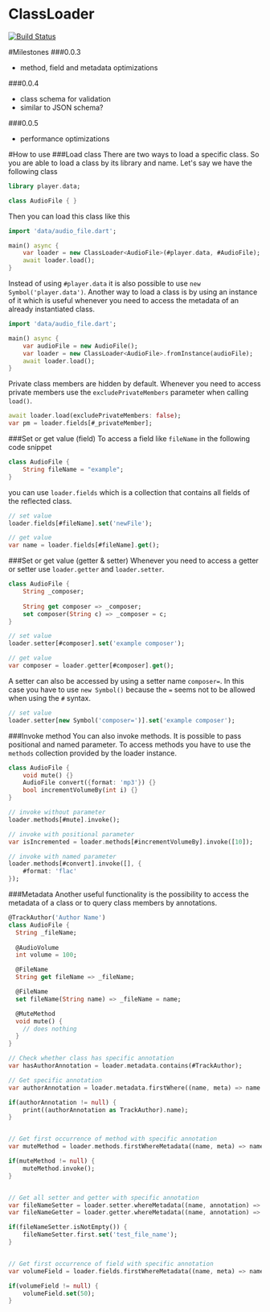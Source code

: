 # ClassLoader

[![Build Status](https://drone.io/github.com/MasterLinux/ClassLoader/status.png)](https://drone.io/github.com/MasterLinux/ClassLoader/latest)

#Milestones
###0.0.3
* method, field and metadata optimizations

###0.0.4
* class schema for validation
 * similar to JSON schema?

###0.0.5
* performance optimizations

#How to use
###Load class
There are two ways to load a specific class. So you are able to load a class by its library and name. Let's say we have the following class

```dart
library player.data;

class AudioFile { }
```

Then you can load this class like this

```dart
import 'data/audio_file.dart';

main() async {
    var loader = new ClassLoader<AudioFile>(#player.data, #AudioFile);
    await loader.load();
}
```

Instead of using `#player.data` it is also possible to use `new Symbol('player.data')`. Another way to load a class is by using an instance of it which is useful whenever you need to access the metadata of an already instantiated class.

```dart
import 'data/audio_file.dart';

main() async {
    var audioFile = new AudioFile();
    var loader = new ClassLoader<AudioFile>.fromInstance(audioFile);
    await loader.load();
}
```

Private class members are hidden by default. Whenever you need to access private members use the `excludePrivateMembers` parameter when calling `load()`.

```dart
await loader.load(excludePrivateMembers: false);
var pm = loader.fields[#_privateMember];
```

###Set or get value (field)
To access a field like `fileName` in the following code snippet

```dart
class AudioFile { 
    String fileName = "example"; 
}
```

you can use `loader.fields` which is a collection that contains all fields of the reflected class.

```dart
// set value
loader.fields[#fileName].set('newFile');

// get value
var name = loader.fields[#fileName].get();
```

###Set or get value (getter & setter)
Whenever you need to access a getter or setter use `loader.getter` and `loader.setter`.

```dart
class AudioFile { 
    String _composer;
        
    String get composer => _composer; 
    set composer(String c) => _composer = c; 
}
```

```dart
// set value
loader.setter[#composer].set('example composer');

// get value
var composer = loader.getter[#composer].get();
```

A setter can also be accessed by using a setter name `composer=`. In this case you have to use `new Symbol()` because the `=` seems not to be allowed when using the `#` syntax.

```dart
// set value
loader.setter[new Symbol('composer=')].set('example composer');
```

###Invoke method
You can also invoke methods. It is possible to pass positional and named parameter. To access methods you have to use the `methods` collection provided by the loader instance.

```dart
class AudioFile { 
    void mute() {}
    AudioFile convert({format: 'mp3'}) {}
    bool incrementVolumeBy(int i) {}
}
```

```dart
// invoke without parameter
loader.methods[#mute].invoke();

// invoke with positional parameter
var isIncremented = loader.methods[#incrementVolumeBy].invoke([10]);

// invoke with named parameter
loader.methods[#convert].invoke([], {
    #format: 'flac'
});
```

###Metadata 
Another useful functionality is the possibility to access the metadata of a class or to query class members by annotations. 
   
```dart
@TrackAuthor('Author Name')
class AudioFile {
  String _fileName;
  
  @AudioVolume
  int volume = 100;

  @FileName
  String get fileName => _fileName;

  @FileName
  set fileName(String name) => _fileName = name;

  @MuteMethod
  void mute() {
    // does nothing
  }
}
```

```dart
// Check whether class has specific annotation 
var hasAuthorAnnotation = loader.metadata.contains(#TrackAuthor);

// Get specific annotation
var authorAnnotation = loader.metadata.firstWhere((name, meta) => name == #TrackAuthor && (meta as TrackAuthor).name == 'Author Name', orElse: () => null);

if(authorAnnotation != null) {
    print((authorAnnotation as TrackAuthor).name);
}


// Get first occurrence of method with specific annotation
var muteMethod = loader.methods.firstWhereMetadata((name, meta) => name == #MuteMethod, orElse: () => null);

if(muteMethod != null) {
    muteMethod.invoke();
}


// Get all setter and getter with specific annotation
var fileNameSetter = loader.setter.whereMetadata((name, annotation) => name == #FileName);
var fileNameGetter = loader.getter.whereMetadata((name, annotation) => name == #FileName);

if(fileNameSetter.isNotEmpty()) {
    fileNameSetter.first.set('test_file_name');
}


// Get first occurrence of field with specific annotation 
var volumeField = loader.fields.firstWhereMetadata((name, meta) => name == #AudioVolume, orElse: () => null);

if(volumeField != null) {
    volumeField.set(50);
}
```
